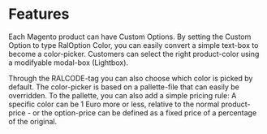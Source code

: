 # Features
Each Magento product can have Custom Options. By setting the Custom Option to type RalOption Color, you can easily convert a simple text-box to become a color-picker. Customers can select the right product-color using a modifyable modal-box (Lightbox).

Through the RALCODE-tag you can also choose which color is picked by default. The color-picker is based on a pallette-file that can easily be overridden. To the pallette, you can also add a simple pricing rule: A specific color can be 1 Euro more or less, relative to the normal product-price - or the option-price can be defined as a fixed price of a percentage of the original.
